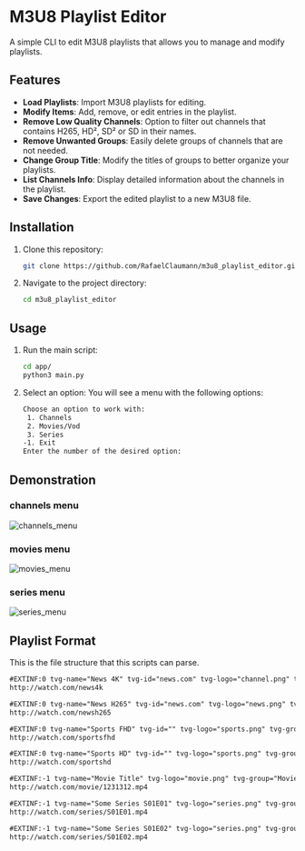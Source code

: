 # M3U8 Playlist Editor

A simple CLI to edit M3U8 playlists that allows you to manage and modify playlists.

## Features

- **Load Playlists**: Import M3U8 playlists for editing.
- **Modify Items**: Add, remove, or edit entries in the playlist.
- **Remove Low Quality Channels**: Option to filter out channels that contains H265, HD², SD² or SD in their names.
- **Remove Unwanted Groups**: Easily delete groups of channels that are not needed.
- **Change Group Title**: Modify the titles of groups to better organize your playlists.
- **List Channels Info**: Display detailed information about the channels in the playlist.
- **Save Changes**: Export the edited playlist to a new M3U8 file.

## Installation

1. Clone this repository:
   ```bash
   git clone https://github.com/RafaelClaumann/m3u8_playlist_editor.git
   ```

2. Navigate to the project directory:
   ```bash
   cd m3u8_playlist_editor
   ```

## Usage

1. Run the main script:
   ```bash
   cd app/
   python3 main.py
   ```

2. Select an option: You will see a menu with the following options:
   ```bash
   Choose an option to work with:
    1. Channels
    2. Movies/Vod
    3. Series
   -1. Exit
   Enter the number of the desired option:
   ```
  
## Demonstration

### channels menu
![channels_menu](https://github.com/user-attachments/assets/7866309b-2a1d-40ae-bbeb-6133ad8abd9b)

### movies menu
![movies_menu](https://github.com/user-attachments/assets/5c23e4be-10ac-4602-b859-788c7b783e43)

### series menu
![series_menu](https://github.com/user-attachments/assets/33b89978-150a-4dc0-ace5-9a37b872e0dc)



## Playlist Format
This is the file structure that this scripts can parse.
   ```txt
   #EXTINF:0 tvg-name="News 4K" tvg-id="news.com" tvg-logo="channel.png" tvg-group="NEWS" catchup="default" catchup-days="7",News 4K
   http://watch.com/news4k

   #EXTINF:0 tvg-name="News H265" tvg-id="news.com" tvg-logo="news.png" tvg-group="NEWS" catchup="default" catchup-days="7",News H265
   http://watch.com/newsh265

   #EXTINF:0 tvg-name="Sports FHD" tvg-id="" tvg-logo="sports.png" tvg-group="SPORTS",Sports FHD
   http://watch.com/sportsfhd

   #EXTINF:0 tvg-name="Sports HD" tvg-id="" tvg-logo="sports.png" tvg-group="SPORTS",Sports HD
   http://watch.com/sportshd
   
   #EXTINF:-1 tvg-name="Movie Title" tvg-logo="movie.png" tvg-group="Movies | Drama",Movie Title
   http://watch.com/movie/1231312.mp4

   #EXTINF:-1 tvg-name="Some Series S01E01" tvg-logo="series.png" tvg-group="Series | provider",Some Series S01E01
   http://watch.com/series/S01E01.mp4

   #EXTINF:-1 tvg-name="Some Series S01E02" tvg-logo="series.png" tvg-group="Series | provider",Some Series S01E02
   http://watch.com/series/S01E02.mp4
   ```
